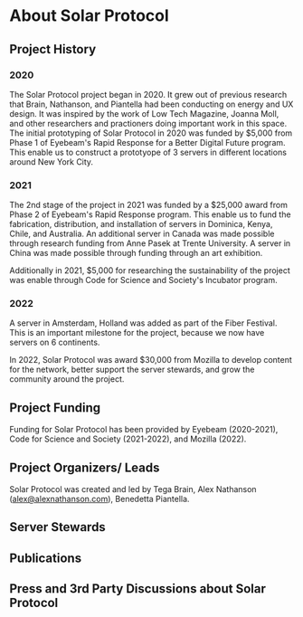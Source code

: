 # About Solar Protocol

## Project History

### 2020

The Solar Protocol project began in 2020. It grew out of previous research that Brain, Nathanson, and Piantella had been conducting on energy and UX design. It was inspired by the work of Low Tech Magazine, Joanna Moll, and other researchers and practioners doing important work in this space. The initial prototyping of Solar Protocol in 2020 was funded by $5,000 from Phase 1 of Eyebeam's Rapid Response for a Better Digital Future program. This enable us to construct a prototyope of 3 servers in different locations around New York City.

### 2021

The 2nd stage of the project in 2021 was funded by a $25,000 award from Phase 2 of Eyebeam's Rapid Response program. This enable us to fund the fabrication, distribution, and installation of servers in Dominica, Kenya, Chile, and Australia. An additional server in Canada was made possible through research funding from Anne Pasek at Trente University. A server in China was made possible through funding through an art exhibition.

Additionally in 2021, $5,000 for researching the sustainability of the project was enable through Code for Science and Society's Incubator program.

### 2022

A server in Amsterdam, Holland was added as part of the Fiber Festival. This is an important milestone for the project, because we now have servers on 6 continents.

In 2022, Solar Protocol was award $30,000 from Mozilla to develop content for the network, better support the server stewards, and grow the community around the project.

## Project Funding

Funding for Solar Protocol has been provided by Eyebeam (2020-2021), Code for Science and Society (2021-2022), and Mozilla (2022).

## Project Organizers/ Leads

Solar Protocol was created and led by Tega Brain, Alex Nathanson (alex@alexnathanson.com), Benedetta Piantella.

## Server Stewards

## Publications

## Press and 3rd Party Discussions about Solar Protocol